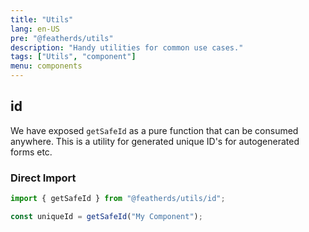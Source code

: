 ```yaml
---
title: "Utils"
lang: en-US
pre: "@featherds/utils"
description: "Handy utilities for common use cases."
tags: ["Utils", "component"]
menu: components
---
```


## id

We have exposed `getSafeId` as a pure function that can be consumed anywhere. This is a utility for generated unique ID's for autogenerated forms etc.

### Direct Import

```js
import { getSafeId } from "@featherds/utils/id";

const uniqueId = getSafeId("My Component");
```
